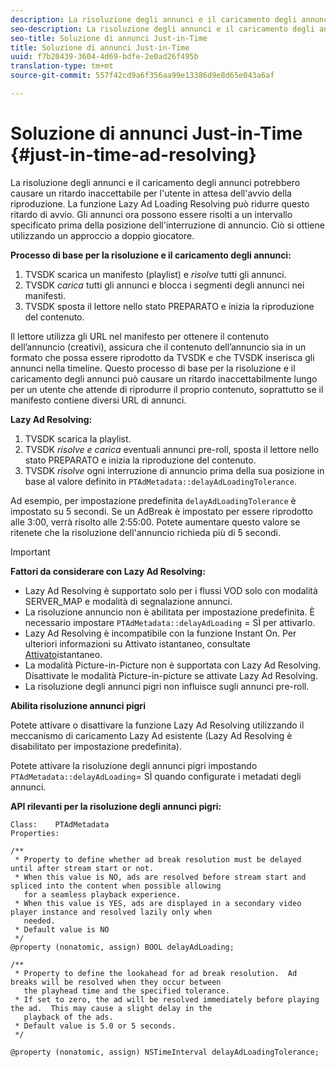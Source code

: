 ```yaml
---
description: La risoluzione degli annunci e il caricamento degli annunci potrebbero causare un ritardo inaccettabile per l'utente in attesa dell'avvio della riproduzione. La funzione Lazy Ad Loading Resolving può ridurre questo ritardo di avvio. Gli annunci ora possono essere risolti a un intervallo specificato prima della posizione dell'interruzione di annuncio. Ciò si ottiene utilizzando un approccio a doppio giocatore.
seo-description: La risoluzione degli annunci e il caricamento degli annunci potrebbero causare un ritardo inaccettabile per l'utente in attesa dell'avvio della riproduzione. La funzione Lazy Ad Loading Resolving può ridurre questo ritardo di avvio. Gli annunci ora possono essere risolti a un intervallo specificato prima della posizione dell'interruzione di annuncio. Ciò si ottiene utilizzando un approccio a doppio giocatore.
seo-title: Soluzione di annunci Just-in-Time
title: Soluzione di annunci Just-in-Time
uuid: f7b20439-3604-4d69-bdfe-2e0ad26f495b
translation-type: tm+mt
source-git-commit: 557f42cd9a6f356aa99e13386d9e8d65e043a6af

---
```



# Soluzione di annunci Just-in-Time {#just-in-time-ad-resolving}

La risoluzione degli annunci e il caricamento degli annunci potrebbero causare un ritardo inaccettabile per l&#39;utente in attesa dell&#39;avvio della riproduzione. La funzione Lazy Ad Loading Resolving può ridurre questo ritardo di avvio. Gli annunci ora possono essere risolti a un intervallo specificato prima della posizione dell&#39;interruzione di annuncio. Ciò si ottiene utilizzando un approccio a doppio giocatore.

**Processo di base per la risoluzione e il caricamento degli annunci:**

1. TVSDK scarica un manifesto (playlist) e *risolve* tutti gli annunci.
1. TVSDK *carica* tutti gli annunci e blocca i segmenti degli annunci nei manifesti.
1. TVSDK sposta il lettore nello stato PREPARATO e inizia la riproduzione del contenuto.

Il lettore utilizza gli URL nel manifesto per ottenere il contenuto dell’annuncio (creativi), assicura che il contenuto dell’annuncio sia in un formato che possa essere riprodotto da TVSDK e che TVSDK inserisca gli annunci nella timeline. Questo processo di base per la risoluzione e il caricamento degli annunci può causare un ritardo inaccettabilmente lungo per un utente che attende di riprodurre il proprio contenuto, soprattutto se il manifesto contiene diversi URL di annunci.

**Lazy Ad Resolving:**

1. TVSDK scarica la playlist.
1. TVSDK *risolve e carica* eventuali annunci pre-roll, sposta il lettore nello stato PREPARATO e inizia la riproduzione del contenuto.
1. TVSDK *risolve* ogni interruzione di annuncio prima della sua posizione in base al valore definito in `PTAdMetadata::delayAdLoadingTolerance`.

Ad esempio, per impostazione predefinita `delayAdLoadingTolerance` è impostato su 5 secondi. Se un AdBreak è impostato per essere riprodotto alle 3:00, verrà risolto alle 2:55:00. Potete aumentare questo valore se ritenete che la risoluzione dell&#39;annuncio richieda più di 5 secondi.

>[!IMPORTANT]
>
>**Fattori da considerare con Lazy Ad Resolving:**
>* Lazy Ad Resolving è supportato solo per i flussi VOD solo con modalità SERVER_MAP e modalità di segnalazione annunci.
>* La risoluzione annuncio non è abilitata per impostazione predefinita. È necessario impostare `PTAdMetadata::delayAdLoading` = SÌ per attivarlo.
>* Lazy Ad Resolving è incompatibile con la funzione Instant On. Per ulteriori informazioni su Attivato istantaneo, consultate [Attivato](../../tvsdk-3x-ios-prog/ios-3x-instant-on-ios.md)istantaneo.
>* La modalità Picture-in-Picture non è supportata con Lazy Ad Resolving. Disattivate le modalità Picture-in-picture se attivate Lazy Ad Resolving.
>* La risoluzione degli annunci pigri non influisce sugli annunci pre-roll.
>


**Abilita risoluzione annunci pigri**

Potete attivare o disattivare la funzione Lazy Ad Resolving utilizzando il meccanismo di caricamento Lazy Ad esistente (Lazy Ad Resolving è disabilitato per impostazione predefinita).

Potete attivare la risoluzione degli annunci pigri impostando `PTAdMetadata::delayAdLoading`= SÌ quando configurate i metadati degli annunci.

**API rilevanti per la risoluzione degli annunci pigri:**

```
Class:    PTAdMetadata 
Properties: 
  
/** 
 * Property to define whether ad break resolution must be delayed until after stream start or not. 
 * When this value is NO, ads are resolved before stream start and spliced into the content when possible allowing  
   for a seamless playback experience. 
 * When this value is YES, ads are displayed in a secondary video player instance and resolved lazily only when  
   needed. 
 * Default value is NO 
 */ 
@property (nonatomic, assign) BOOL delayAdLoading; 
  
/** 
 * Property to define the lookahead for ad break resolution.  Ad breaks will be resolved when they occur between  
   the playhead time and the specified tolerance. 
 * If set to zero, the ad will be resolved immediately before playing the ad.  This may cause a slight delay in the  
   playback of the ads. 
 * Default value is 5.0 or 5 seconds. 
 */ 
  
@property (nonatomic, assign) NSTimeInterval delayAdLoadingTolerance;
```

